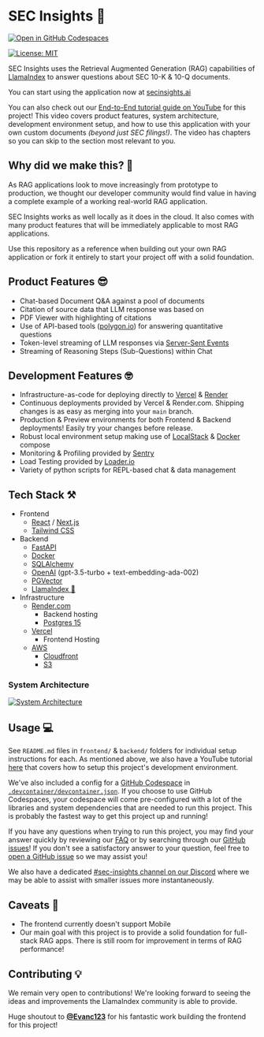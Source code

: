# SEC Insights 🏦


[![Open in GitHub Codespaces](https://github.com/codespaces/badge.svg)](https://codespaces.new/run-llama/sec-insights)

[![License: MIT](https://img.shields.io/badge/License-MIT-yellow.svg)](https://opensource.org/licenses/MIT)

SEC Insights uses the Retrieval Augmented Generation (RAG) capabilities of [LlamaIndex](https://github.com/jerryjliu/llama_index) to answer questions about SEC 10-K & 10-Q documents.

You can start using the application now at [secinsights.ai](https://www.secinsights.ai/)

You can also check out our [End-to-End tutorial guide on YouTube](https://youtu.be/2O52Tfj79T4?si=CYUcaBkc9P9g_m0P) for this project! This video covers product features, system architecture, development environment setup, and how to use this application with your own custom documents *(beyond just SEC filings!)*. The video has chapters so you can skip to the section most relevant to you.

## Why did we make this? 🤔
As RAG applications look to move increasingly from prototype to production, we thought our developer community would find value in having a complete example of a working real-world RAG application.

SEC Insights works as well locally as it does in the cloud. It also comes with many product features that will be immediately applicable to most RAG applications.

Use this repository as a reference when building out your own RAG application or fork it entirely to start your project off with a solid foundation.

## Product Features 😎
- Chat-based Document Q&A against a pool of documents
- Citation of source data that LLM response was based on
- PDF Viewer with highlighting of citations
- Use of API-based tools ([polygon.io](https://polygon.io/)) for answering quantitative questions
- Token-level streaming of LLM responses via [Server-Sent Events](https://developer.mozilla.org/en-US/docs/Web/API/Server-sent_events)
- Streaming of Reasoning Steps (Sub-Questions) within Chat

## Development Features 🤓
- Infrastructure-as-code for deploying directly to [Vercel](https://vercel.com/) & [Render](https://render.com/)
- Continuous deployments provided by Vercel & Render.com. Shipping changes is as easy as merging into your `main` branch.
- Production & Preview environments for both Frontend & Backend deployments! Easily try your changes before release.
- Robust local environment setup making use of [LocalStack](https://localstack.cloud/) & [Docker](https://www.docker.com/) compose
- Monitoring & Profiling provided by [Sentry](https://sentry.io/welcome/)
- Load Testing provided by [Loader.io](https://loader.io/)
- Variety of python scripts for REPL-based chat & data management

## Tech Stack ⚒️
- Frontend
    - [React](https://react.dev/) / [Next.js](https://nextjs.org/)
    - [Tailwind CSS](https://tailwindcss.com/)
- Backend
    - [FastAPI](https://fastapi.tiangolo.com/)
    - [Docker](https://www.docker.com/)
    - [SQLAlchemy](https://www.sqlalchemy.org/)
    - [OpenAI](https://openai.com/) (gpt-3.5-turbo + text-embedding-ada-002)
    - [PGVector](https://github.com/pgvector/pgvector)
    - [LlamaIndex 🦙](https://www.llamaindex.ai/)
- Infrastructure
    - [Render.com](https://render.com/)
        - Backend hosting
        - [Postgres 15](https://www.postgresql.org/)
    - [Vercel](https://vercel.com/)
        - Frontend Hosting
    - [AWS](https://aws.amazon.com/)
        - [Cloudfront](https://aws.amazon.com/cloudfront/)
        - [S3](https://aws.amazon.com/s3/)

### System Architecture
[![System Architecture](https://www.plantuml.com/plantuml/png/jLJ1RjD04BtxAuPmo2bLsgGIaH0YYMqe0XhL4HoggjhOKsVRzMoqEsuR4F_EncxTDEjGX8GFbdRUcpTldZVfGeXNaX2KMEkI8PC6KvQQRF0ggv7FKJo_d9zUdfry-3WFWgR3wiAzUAtS6vabvJQmDv9MmeW2LYAz4Jd2pm3SCt6dtEYIigbMsi3hy70wZ4O0NKYGOT70a5OuQoW4fqlW9O8mHj_LG2scJORcGMXGFLKzriI9_85mE6pEFYjXDAXvlS8jFAuU3s_qsf1gyubMsGuuLZ8dI95S9VWLR6MIAbrc_psHez6R_cJKdi1pFvbWiH1sxqUAmsWIzlq9uU1usE__pOJQQ2t_R4-lUJWS7KTLTRwKwGsXjN3qN8nqji_gt0YoZeN4EtPzx0NB1bCMbAkzgKJZA8p2bjodW-Zu3way2NVEa5pVGQgB3WWBzV5XtdaiB8zd9zLW1rpKrQdH19_qeZusNswcBUS6xMP0VRqwu-y998FEezoiN2YPmYoCOL8wHNuGd1bvAnWXOMr4ZbDDZFVSS9xqedj6Gq91WkPMfcWRwIIQTYr4MIuCECSNyBQNwJlgxRXrixHQvveEf8POag1KEhbGiDXfQryzGMAptZH_qIHP6qdvfadX5UzjEbqXZKyUFRyumwTxcxX47l_KEj_GfAYQ8Bwwv0wkBSIEp4wq8dSXSNpd5KHsNLekaDX2QJULfSmofFhdOGE_7thdDUMYpR5NsQOtDwAnlWstteTsvaitfDLskUgzynstKXsnpOpNN36RhThXFLxz3Vsv7kMV51j_mNjdgYnKy1i0)](https://www.plantuml.com/plantuml/uml/jLJ1RjD04BtxAuPmo2bLsgGIaH0YYMqe0XhL4HoggjhOKsVRzMoqEsuR4F_EncxTDEjGX8GFbdRUcpTldZVfGeXNaX2KMEkI8PC6KvQQRF0ggv7FKJo_d9zUdfry-3WFWgR3wiAzUAtS6vabvJQmDv9MmeW2LYAz4Jd2pm3SCt6dtEYIigbMsi3hy70wZ4O0NKYGOT70a5OuQoW4fqlW9O8mHj_LG2scJORcGMXGFLKzriI9_85mE6pEFYjXDAXvlS8jFAuU3s_qsf1gyubMsGuuLZ8dI95S9VWLR6MIAbrc_psHez6R_cJKdi1pFvbWiH1sxqUAmsWIzlq9uU1usE__pOJQQ2t_R4-lUJWS7KTLTRwKwGsXjN3qN8nqji_gt0YoZeN4EtPzx0NB1bCMbAkzgKJZA8p2bjodW-Zu3way2NVEa5pVGQgB3WWBzV5XtdaiB8zd9zLW1rpKrQdH19_qeZusNswcBUS6xMP0VRqwu-y998FEezoiN2YPmYoCOL8wHNuGd1bvAnWXOMr4ZbDDZFVSS9xqedj6Gq91WkPMfcWRwIIQTYr4MIuCECSNyBQNwJlgxRXrixHQvveEf8POag1KEhbGiDXfQryzGMAptZH_qIHP6qdvfadX5UzjEbqXZKyUFRyumwTxcxX47l_KEj_GfAYQ8Bwwv0wkBSIEp4wq8dSXSNpd5KHsNLekaDX2QJULfSmofFhdOGE_7thdDUMYpR5NsQOtDwAnlWstteTsvaitfDLskUgzynstKXsnpOpNN36RhThXFLxz3Vsv7kMV51j_mNjdgYnKy1i0)

## Usage 💻
See `README.md` files in `frontend/` & `backend/` folders for individual setup instructions for each. As mentioned above, we also have a YouTube tutorial [here](https://youtu.be/2O52Tfj79T4?si=1Tm3zvuqna5ei4Cu&t=677) that covers how to setup this project's development environment.

We've also included a config for a [GitHub Codespace](https://github.com/features/codespaces) in [`.devcontainer/devcontainer.json`](https://github.com/run-llama/sec-insights/blob/main/.devcontainer/devcontainer.json). If you choose to use GitHub Codespaces, your codespace will come pre-configured with a lot of the libraries and system dependencies that are needed to run this project. This is probably the fastest way to get this project up and running!

If you have any questions when trying to run this project, you may find your answer quickly by reviewing our [FAQ](./FAQ.md) or by searching through our [GitHub issues](https://github.com/run-llama/sec-insights/issues)! If you don't see a satisfactory answer to your question, feel free to [open a GitHub issue](https://github.com/run-llama/sec-insights/issues/new) so we may assist you!

We also have a dedicated [#sec-insights channel on our Discord](https://discord.com/channels/1059199217496772688/1150942525968879636) where we may be able to assist with smaller issues more instantaneously.

## Caveats 🧐
- The frontend currently doesn't support Mobile
- Our main goal with this project is to provide a solid foundation for full-stack RAG apps. There is still room for improvement in terms of RAG performance!

## Contributing 💡
We remain very open to contributions! We're looking forward to seeing the ideas and improvements the LlamaIndex community is able to provide.

Huge shoutout to [**@Evanc123**](https://github.com/Evanc123) for his fantastic work building the frontend for this project!
